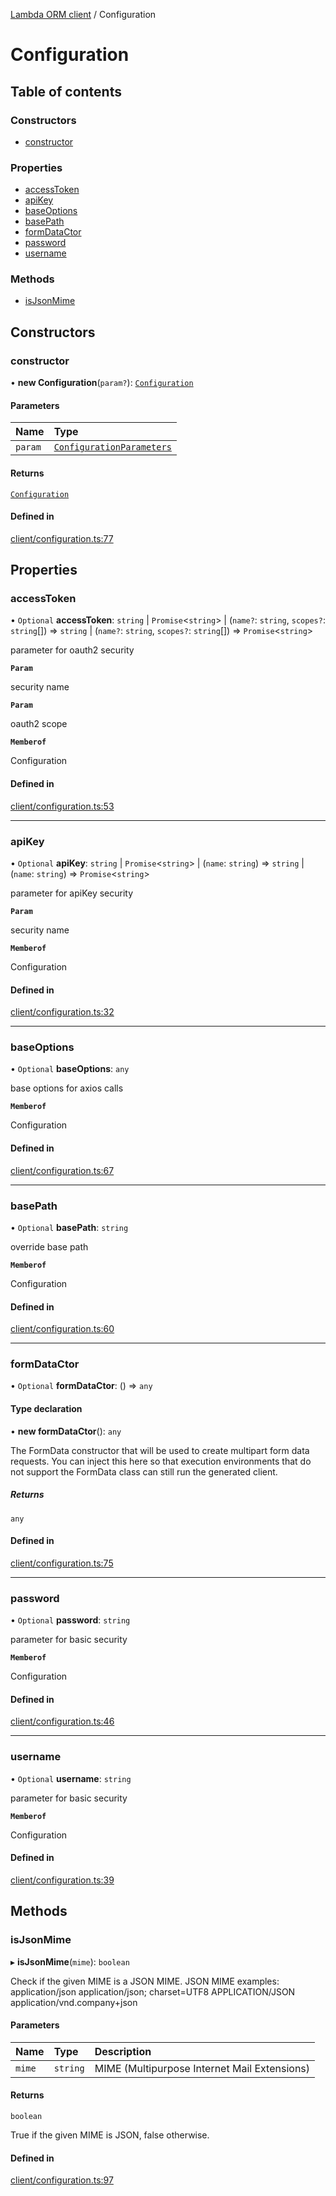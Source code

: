 [Lambda ORM client](../README.md) / Configuration

# Configuration

## Table of contents

### Constructors

- [constructor](Configuration.md#constructor)

### Properties

- [accessToken](Configuration.md#accesstoken)
- [apiKey](Configuration.md#apikey)
- [baseOptions](Configuration.md#baseoptions)
- [basePath](Configuration.md#basepath)
- [formDataCtor](Configuration.md#formdatactor)
- [password](Configuration.md#password)
- [username](Configuration.md#username)

### Methods

- [isJsonMime](Configuration.md#isjsonmime)

## Constructors

### constructor

• **new Configuration**(`param?`): [`Configuration`](Configuration.md)

#### Parameters

| Name | Type |
| :------ | :------ |
| `param` | [`ConfigurationParameters`](../interfaces/ConfigurationParameters.md) |

#### Returns

[`Configuration`](Configuration.md)

#### Defined in

[client/configuration.ts:77](https://github.com/FlavioLionelRita/lambdaorm-client-node/blob/521cb11/src/lib/client/configuration.ts#L77)

## Properties

### accessToken

• `Optional` **accessToken**: `string` \| `Promise`<`string`\> \| (`name?`: `string`, `scopes?`: `string`[]) => `string` \| (`name?`: `string`, `scopes?`: `string`[]) => `Promise`<`string`\>

parameter for oauth2 security

**`Param`**

security name

**`Param`**

oauth2 scope

**`Memberof`**

Configuration

#### Defined in

[client/configuration.ts:53](https://github.com/FlavioLionelRita/lambdaorm-client-node/blob/521cb11/src/lib/client/configuration.ts#L53)

___

### apiKey

• `Optional` **apiKey**: `string` \| `Promise`<`string`\> \| (`name`: `string`) => `string` \| (`name`: `string`) => `Promise`<`string`\>

parameter for apiKey security

**`Param`**

security name

**`Memberof`**

Configuration

#### Defined in

[client/configuration.ts:32](https://github.com/FlavioLionelRita/lambdaorm-client-node/blob/521cb11/src/lib/client/configuration.ts#L32)

___

### baseOptions

• `Optional` **baseOptions**: `any`

base options for axios calls

**`Memberof`**

Configuration

#### Defined in

[client/configuration.ts:67](https://github.com/FlavioLionelRita/lambdaorm-client-node/blob/521cb11/src/lib/client/configuration.ts#L67)

___

### basePath

• `Optional` **basePath**: `string`

override base path

**`Memberof`**

Configuration

#### Defined in

[client/configuration.ts:60](https://github.com/FlavioLionelRita/lambdaorm-client-node/blob/521cb11/src/lib/client/configuration.ts#L60)

___

### formDataCtor

• `Optional` **formDataCtor**: () => `any`

#### Type declaration

• **new formDataCtor**(): `any`

The FormData constructor that will be used to create multipart form data
requests. You can inject this here so that execution environments that
do not support the FormData class can still run the generated client.

##### Returns

`any`

#### Defined in

[client/configuration.ts:75](https://github.com/FlavioLionelRita/lambdaorm-client-node/blob/521cb11/src/lib/client/configuration.ts#L75)

___

### password

• `Optional` **password**: `string`

parameter for basic security

**`Memberof`**

Configuration

#### Defined in

[client/configuration.ts:46](https://github.com/FlavioLionelRita/lambdaorm-client-node/blob/521cb11/src/lib/client/configuration.ts#L46)

___

### username

• `Optional` **username**: `string`

parameter for basic security

**`Memberof`**

Configuration

#### Defined in

[client/configuration.ts:39](https://github.com/FlavioLionelRita/lambdaorm-client-node/blob/521cb11/src/lib/client/configuration.ts#L39)

## Methods

### isJsonMime

▸ **isJsonMime**(`mime`): `boolean`

Check if the given MIME is a JSON MIME.
JSON MIME examples:
  application/json
  application/json; charset=UTF8
  APPLICATION/JSON
  application/vnd.company+json

#### Parameters

| Name | Type | Description |
| :------ | :------ | :------ |
| `mime` | `string` | MIME (Multipurpose Internet Mail Extensions) |

#### Returns

`boolean`

True if the given MIME is JSON, false otherwise.

#### Defined in

[client/configuration.ts:97](https://github.com/FlavioLionelRita/lambdaorm-client-node/blob/521cb11/src/lib/client/configuration.ts#L97)
